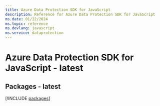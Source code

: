 ```yaml
---
title: Azure Data Protection SDK for JavaScript
description: Reference for Azure Data Protection SDK for JavaScript
ms.date: 01/22/2024
ms.topic: reference
ms.devlang: javascript
ms.service: dataprotection
---
```

# Azure Data Protection SDK for JavaScript - latest
## Packages - latest
[!INCLUDE [packages](data-protection-index.md)]